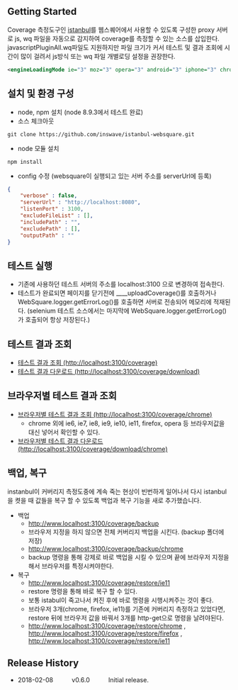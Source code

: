 
## Getting Started

Coverage 측정도구인 [istanbul](https://istanbul.js.org/)를 웹스퀘어에서 사용할 수 있도록 구성한 proxy 서버로 js, wq 파일을 자동으로 감지하여 coverage를 측정할 수 있는 소스를 삽입한다.
javascriptPluginAll.wq파일도 지원하지만 파일 크기가 커서 테스트 및 결과 조회에 시간이 많이 걸려서 js방식 또는 wq 파일 개별로딩 설정을 권장한다.
```xml
<engineLoadingMode ie="3" moz="3" opera="3" android="3" iphone="3" chrome="3" safari="3"/>
```

## 설치 및 환경 구성

* node, npm 설치 (node 8.9.3에서 테스트 완료)
* 소스 체크아웃
```shell
git clone https://github.com/inswave/istanbul-websquare.git
```
* node 모듈 설치
```shell
npm install
```
* config 수정 (websquare이 실행되고 있는 서버 주소를 serverUrl에 등록)
```JSON
{
    "verbose" : false,
    "serverUrl" : "http://localhost:8080",
    "listenPort" : 3100,
    "excludeFileList" : [],
    "includePath" : "",
    "excludePath" : [],
    "outputPath" : ""
}
```

## 테스트 실행
* 기존에 사용하던 테스트 서버의 주소를 localhost:3100 으로 변경하여 접속한다.
* 테스트가 완료되면 페이지를 닫기전에 ____uploadCoverage()를 호출하거나 WebSquare.logger.getErrorLog()를 호출하면 서버로 전송되어 메모리에 적재된다. (selenium 테스트 소스에서는 마지막에 WebSquare.logger.getErrorLog()가 호출되어 항상 저장된다.)

## 테스트 결과 조회
* [테스트 결과 조회 (http://localhost:3100/coverage)](http://localhost:3100/coverage)
* [테스트 결과 다운로드 (http://localhost:3100/coverage/download)](http://localhost:3100/coverage/download)

## 브라우저별 테스트 결과 조회
* [브라우저별 테스트 결과 조회 (http://localhost:3100/coverage/chrome)](http://localhost:3100/coverage/chrome)
  * chrome 외에 ie6, ie7, ie8, ie9, ie10, ie11, firefox, opera 등 브라우저값을 대신 넣어서 확인할 수 있다.
* [브라우저별 테스트 결과 다운로드 (http://localhost:3100/coverage/download/chrome)](http://localhost:3100/coverage/download/chrome)

## 백업, 복구
instanbul이 커버리지 측정도중에 계속 죽는 현상이 빈번하게 일어나서 다시 istanbul을 켯을 때 값들을 복구 할 수 있도록 백업과 복구 기능을 새로 추가했습니다.
* 백업
  * http://www.localhost:3100/coverage/backup
  * 브라우저 지정을 하지 않으면 전체 커버리지 백업을 시킨다. (backup 폴더에 저장)
  * http://www.localhost:3100/coverage/backup/chrome
  * backup 명령을 통해 강제로 바로 백업을 시킬 수 있으며 끝에 브라우저 지정을 해서 브라우저를 특정시켜야한다.
* 복구
  * http://www.localhost:3100/coverage/restore/ie11
  * restore 명령을 통해 바로 복구 할 수 있다.
  * 보통 istabul이 죽고나서 켜진 후에 바로 명령을 시행시켜주는 것이 좋다.
  * 브라우저 3개(chrome, firefox, ie11)를 기존에 커버리지 측정하고 있었다면, restore 뒤에 브라우저 값을 바꿔서 3개를 http-get으로 명령을 날려야된다.
  * http://www.localhost:3100/coverage/restore/chrome , http://www.localhost:3100/coverage/restore/firefox , http://www.localhost:3100/coverage/restore/ie11

## Release History

* 2018-02-08   v0.6.0   Initial release.

